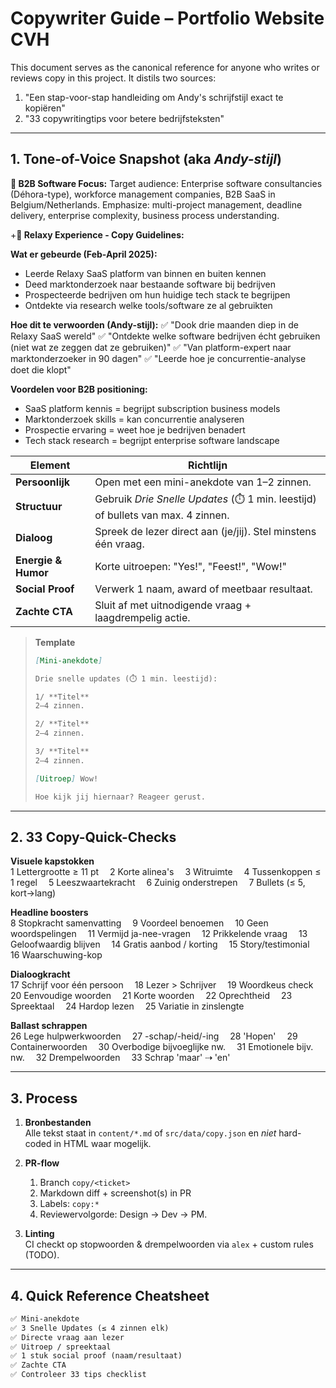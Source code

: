 # Copywriter Guide – Portfolio Website CVH

This document serves as the canonical reference for anyone who writes or reviews copy in this project. It distils two sources:

1. "Een stap-voor-stap handleiding om Andy's schrijfstijl exact te kopiëren"  
2. "33 copywritingtips voor betere bedrijfsteksten"

---

## 1. Tone-of-Voice Snapshot (aka *Andy-stijl*)

**🎯 B2B Software Focus:**
Target audience: Enterprise software consultancies (Déhora-type), workforce management companies, B2B SaaS in Belgium/Netherlands. Emphasize: multi-project management, deadline delivery, enterprise complexity, business process understanding.

+**💼 Relaxy Experience - Copy Guidelines:**

**Wat er gebeurde (Feb-April 2025):**
- Leerde Relaxy SaaS platform van binnen en buiten kennen
- Deed marktonderzoek naar bestaande software bij bedrijven
- Prospecteerde bedrijven om hun huidige tech stack te begrijpen
- Ontdekte via research welke tools/software ze al gebruikten

**Hoe dit te verwoorden (Andy-stijl):**
✅ "Dook drie maanden diep in de Relaxy SaaS wereld"
✅ "Ontdekte welke software bedrijven écht gebruiken (niet wat ze zeggen dat ze gebruiken)"
✅ "Van platform-expert naar marktonderzoeker in 90 dagen"
✅ "Leerde hoe je concurrentie-analyse doet die klopt"

**Voordelen voor B2B positioning:**
- SaaS platform kennis = begrijpt subscription business models
- Marktonderzoek skills = kan concurrentie analyseren
- Prospectie ervaring = weet hoe je bedrijven benadert
- Tech stack research = begrijpt enterprise software landscape

| Element | Richtlijn |
|---------|-----------|
| **Persoonlijk** | Open met een mini-anekdote van 1–2 zinnen. |
| **Structuur** | Gebruik *Drie Snelle Updates* (⏱️ 1 min. leestijd) of bullets van max. 4 zinnen. |
| **Dialoog** | Spreek de lezer direct aan (je/jij). Stel minstens één vraag. |
| **Energie & Humor** | Korte uitroepen: "Yes!", "Feest!", "Wow!" |
| **Social Proof** | Verwerk 1 naam, award of meetbaar resultaat. |
| **Zachte CTA** | Sluit af met uitnodigende vraag + laagdrempelig actie. |

> **Template**  
> ```markdown
> [Mini-anekdote]
>
> Drie snelle updates (⏱️ 1 min. leestijd):
>
> 1/ **Titel**  
> 2–4 zinnen.
>
> 2/ **Titel**  
> 2–4 zinnen.
>
> 3/ **Titel**  
> 2–4 zinnen.
>
> [Uitroep] Wow!
>
> Hoe kijk jij hiernaar? Reageer gerust.
> ```

---

## 2. 33 Copy-Quick-Checks

**Visuele kapstokken**  
1 Lettergrootte ≥ 11 pt  2 Korte alinea's  3 Witruimte  4 Tussenkoppen ≤ 1 regel  5 Leeszwaartekracht  6 Zuinig onderstrepen  7 Bullets (≤ 5, kort→lang)

**Headline boosters**  
8 Stopkracht samenvatting  9 Voordeel benoemen  10 Geen woordspelingen  11 Vermijd ja-nee-vragen  12 Prikkelende vraag  13 Geloofwaardig blijven  14 Gratis aanbod / korting  15 Story/testimonial  16 Waarschuwing-kop

**Dialoogkracht**  
17 Schrijf voor één persoon  18 Lezer > Schrijver  19 Woordkeus check  20 Eenvoudige woorden  21 Korte woorden  22 Oprechtheid  23 Spreektaal  24 Hardop lezen  25 Variatie in zinslengte

**Ballast schrappen**  
26 Lege hulpwerkwoorden  27 -schap/-heid/-ing  28 'Hopen'  29 Containerwoorden  30 Overbodige bijvoeglijke nw.  31 Emotionele bijv. nw.  32 Drempelwoorden  33 Schrap 'maar' ⇢ 'en'

---

## 3. Process

1. **Bronbestanden**  
   Alle tekst staat in `content/*.md` of `src/data/copy.json` en *niet* hard-coded in HTML waar mogelijk.

2. **PR-flow**  
   1. Branch `copy/<ticket>`  
   2. Markdown diff + screenshot(s) in PR  
   3. Labels: `copy:*`  
   4. Reviewervolgorde: Design → Dev → PM.

3. **Linting**  
   CI checkt op stopwoorden & drempelwoorden via `alex` + custom rules (TODO).

---

## 4. Quick Reference Cheatsheet

```txt
✅ Mini-anekdote
✅ 3 Snelle Updates (≤ 4 zinnen elk)
✅ Directe vraag aan lezer
✅ Uitroep / spreektaal
✅ 1 stuk social proof (naam/resultaat)
✅ Zachte CTA
✅ Controleer 33 tips checklist
``` 